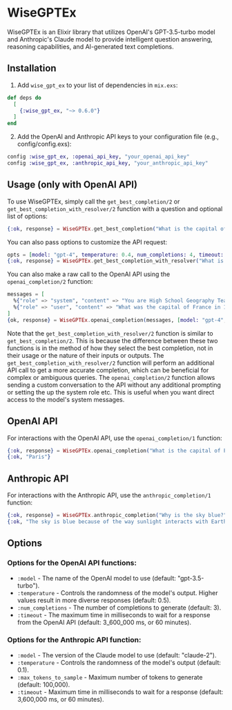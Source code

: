 # WiseGPTEx

WiseGPTEx is an Elixir library that utilizes OpenAI's GPT-3.5-turbo model and Anthropic's Claude model to provide intelligent question answering, reasoning capabilities, and AI-generated text completions.

## Installation

1. Add `wise_gpt_ex` to your list of dependencies in `mix.exs`:
```elixir
def deps do
  [
    {:wise_gpt_ex, "~> 0.6.0"}
  ]
end
```

2. Add the OpenAI and Anthropic API keys to your configuration file (e.g., config/config.exs):
```elixir
config :wise_gpt_ex, :openai_api_key, "your_openai_api_key"
config :wise_gpt_ex, :anthropic_api_key, "your_anthropic_api_key"
```

## Usage (only with OpenAI API)

To use WiseGPTEx, simply call the `get_best_completion/2` or `get_best_completion_with_resolver/2` function with a question and optional list of options:
```elixir
{:ok, response} = WiseGPTEx.get_best_completion("What is the capital of France?")
```

You can also pass options to customize the API request:
```elixir
opts = [model: "gpt-4", temperature: 0.4, num_completions: 4, timeout: 3_600_000]
{:ok, response} = WiseGPTEx.get_best_completion_with_resolver("What is the capital of France?", opts)
```

You can also make a raw call to the OpenAI API using the `openai_completion/2` function:
```elixir
messages = [
  %{"role" => "system", "content" => "You are High School Geography Teacher"},
  %{"role" => "user", "content" => "What was the capital of France in 15th century?"}
]
{ok, response} = WiseGPTEx.openai_completion(messages, [model: "gpt-4", temperature: 0.75, timeout: 3_600])
```

Note that the `get_best_completion_with_resolver/2` function is similar to `get_best_completion/2`.
This is because the difference between these two functions is in the method of how they select the best completion, not in their usage or the nature of their inputs or outputs.
The `get_best_completion_with_resolver/2` function will perform an additional API call to get a more accurate completion, which can be beneficial for complex or ambiguous queries.
The `openai_completion/2` function allows sending a custom conversation to the API without any additional prompting or setting the up the system role etc. This is useful when you want direct access to the model's system messages.

## OpenAI API
For interactions with the OpenAI API, use the `openai_completion/1` function:
```elixir
{:ok, response} = WiseGPTEx.openai_completion("What is the capital of France?")
{:ok, "Paris"}
```
## Anthropic API
For interactions with the Anthropic API, use the `anthropic_completion/1` function:
```elixir
{:ok, response} = WiseGPTEx.anthropic_completion("Why is the sky blue?")
{:ok, "The sky is blue because of the way sunlight interacts with Earth's atmosphere."}
```

## Options

### Options for the OpenAI API functions:

- `:model` - The name of the OpenAI model to use (default: "gpt-3.5-turbo").
- `:temperature` - Controls the randomness of the model's output. Higher values result in more diverse responses (default: 0.5).
- `:num_completions` - The number of completions to generate (default: 3).
- `:timeout` - The maximum time in milliseconds to wait for a response from the OpenAI API (default: 3_600_000 ms, or 60 minutes).

### Options for the Anthropic API function:

- `:model` - The version of the Claude model to use (default: "claude-2").
- `:temperature` - Controls the randomness of the model's output (default: 0.1).
- `:max_tokens_to_sample` - Maximum number of tokens to generate (default: 100,000).
- `:timeout` - Maximum time in milliseconds to wait for a response (default: 3,600,000 ms, or 60 minutes).
